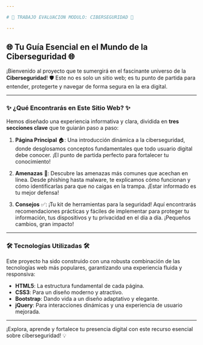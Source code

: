 ```yaml
---

# 🚀 TRABAJO EVALUACION MODULO: CIBERSEGURIDAD 🚀

---
```


## 🌐 Tu Guía Esencial en el Mundo de la Ciberseguridad 🌐

¡Bienvenido al proyecto que te sumergirá en el fascinante universo de la **Ciberseguridad**! 🛡️ Este no es solo un sitio web; es tu punto de partida para entender, protegerte y navegar de forma segura en la era digital.

---

### ✨ **¿Qué Encontrarás en Este Sitio Web?** ✨

Hemos diseñado una experiencia informativa y clara, dividida en **tres secciones clave** que te guiarán paso a paso:

1.  **Página Principal** 🏠: Una introducción dinámica a la ciberseguridad, donde desglosamos conceptos fundamentales que todo usuario digital debe conocer. ¡El punto de partida perfecto para fortalecer tu conocimiento!

2.  **Amenazas** 🚨: Descubre las amenazas más comunes que acechan en línea. Desde phishing hasta malware, te explicamos cómo funcionan y cómo identificarlas para que no caigas en la trampa. ¡Estar informado es tu mejor defensa!

3.  **Consejos** ✅: ¡Tu kit de herramientas para la seguridad! Aquí encontrarás recomendaciones prácticas y fáciles de implementar para proteger tu información, tus dispositivos y tu privacidad en el día a día. ¡Pequeños cambios, gran impacto!

---

### 🛠️ **Tecnologías Utilizadas** 🛠️

Este proyecto ha sido construido con una robusta combinación de las tecnologías web más populares, garantizando una experiencia fluida y responsiva:

* **HTML5**: La estructura fundamental de cada página.
* **CSS3**: Para un diseño moderno y atractivo.
* **Bootstrap**: Dando vida a un diseño adaptativo y elegante.
* **jQuery**: Para interacciones dinámicas y una experiencia de usuario mejorada.

---

¡Explora, aprende y fortalece tu presencia digital con este recurso esencial sobre ciberseguridad! 💡
